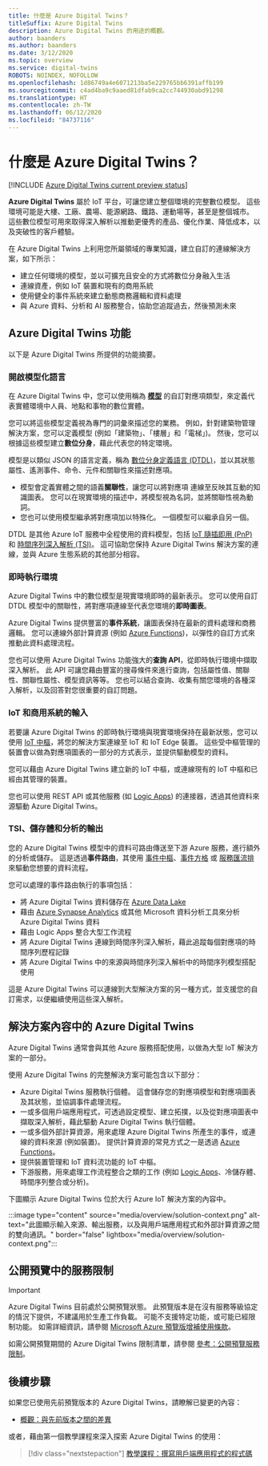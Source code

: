 ```yaml
---
title: 什麼是 Azure Digital Twins？
titleSuffix: Azure Digital Twins
description: Azure Digital Twins 的用途的概觀。
author: baanders
ms.author: baanders
ms.date: 3/12/2020
ms.topic: overview
ms.service: digital-twins
ROBOTS: NOINDEX, NOFOLLOW
ms.openlocfilehash: 1d86749a4e6071213ba5e229765bb6391affb199
ms.sourcegitcommit: c4ad4ba9c9aaed81dfab9ca2cc744930abd91298
ms.translationtype: HT
ms.contentlocale: zh-TW
ms.lasthandoff: 06/12/2020
ms.locfileid: "84737116"
---
```

# <a name="what-is-azure-digital-twins"></a>什麼是 Azure Digital Twins？

[!INCLUDE [Azure Digital Twins current preview status](../../includes/digital-twins-preview-status.md)]

**Azure Digital Twins** 屬於 IoT 平台，可讓您建立整個環境的完整數位模型。 這些環境可能是大樓、工廠、農場、能源網路、鐵路、運動場等，甚至是整個城市。 這些數位模型可用來取得深入解析以推動更優秀的產品、優化作業、降低成本，以及突破性的客戶體驗。

在 Azure Digital Twins 上利用您所屬領域的專業知識，建立自訂的連線解決方案，如下所示：
* 建立任何環境的模型，並以可擴充且安全的方式將數位分身融入生活
* 連線資產，例如 IoT 裝置和現有的商用系統
* 使用健全的事件系統來建立動態商務邏輯和資料處理
* 與 Azure 資料、分析和 AI 服務整合，協助您追蹤過去，然後預測未來

## <a name="azure-digital-twins-capabilities"></a>Azure Digital Twins 功能

以下是 Azure Digital Twins 所提供的功能摘要。

### <a name="open-modeling-language"></a>開啟模型化語言

在 Azure Digital Twins 中，您可以使用稱為 [**模型**](concepts-models.md) 的自訂對應項類型，來定義代表實體環境中人員、地點和事物的數位實體。 

您可以將這些模型定義視為專門的詞彙來描述您的業務。 例如，針對建築物管理解決方案，您可以定義模型 (例如「建築物」、「樓層」和「電梯」)。 然後，您可以根據這些模型建立**數位分身**，藉此代表您的特定環境。

模型是以類似 JSON 的語言定義，稱為 [數位分身定義語言 (DTDL)](https://github.com/Azure/opendigitaltwins-dtdl/blob/master/DTDL/v2/dtdlv2.md)，並以其狀態屬性、遙測事件、命令、元件和關聯性來描述對應項。
* 模型會定義實體之間的語義**關聯性**，讓您可以將對應項 連線至反映其互動的知識圖表。 您可以在現實環境的描述中，將模型視為名詞，並將關聯性視為動詞。
* 您也可以使用模型繼承將對應項加以特殊化。 一個模型可以繼承自另一個。

DTDL 是其他 Azure IoT 服務中全程使用的資料模型，包括 [IoT 隨插即用 (PnP)](../iot-pnp/overview-iot-plug-and-play.md) 和 [時間序列深入解析 (TSI)](../time-series-insights/time-series-insights-update-overview.md)。 這可協助您保持 Azure Digital Twins 解決方案的連線，並與 Azure 生態系統的其他部分相容。

### <a name="live-execution-environment"></a>即時執行環境

Azure Digital Twins 中的數位模型是現實環境即時的最新表示。 您可以使用自訂 DTDL 模型中的關聯性，將對應項連線至代表您環境的**即時圖表**。

Azure Digital Twins 提供豐富的**事件系統**，讓圖表保持在最新的資料處理和商務邏輯。 您可以連線外部計算資源 (例如 [Azure Functions](../azure-functions/functions-overview.md))，以彈性的自訂方式來推動此資料處理流程。

您也可以使用 Azure Digital Twins 功能強大的**查詢 API**，從即時執行環境中擷取深入解析。 此 API 可讓您藉由豐富的搜尋條件來進行查詢，包括屬性值、關聯性、關聯性屬性、模型資訊等等。 您也可以結合查詢、收集有關您環境的各種深入解析，以及回答對您很重要的自訂問題。

### <a name="input-from-iot-and-business-systems"></a>IoT 和商用系統的輸入

若要讓 Azure Digital Twins 的即時執行環境與現實環境保持在最新狀態，您可以使用 [IoT 中樞](../iot-hub/about-iot-hub.md)，將您的解決方案連線至 IoT 和 IoT Edge 裝置。 這些受中樞管理的裝置會以做為對應項圖表的一部分的方式表示，並提供驅動模型的資料。

您可以藉由 Azure Digital Twins 建立新的 IoT 中樞，或連線現有的 IoT 中樞和已經由其管理的裝置。

您也可以使用 REST API 或其他服務 (如 [Logic Apps](../logic-apps/logic-apps-overview.md)) 的連接器，透過其他資料來源驅動 Azure Digital Twins。

### <a name="output-to-tsi-storage-and-analytics"></a>TSI、儲存體和分析的輸出

您的 Azure Digital Twins 模型中的資料可路由傳送至下游 Azure 服務，進行額外的分析或儲存。 這是透過**事件路由**，其使用 [事件中樞](../event-hubs/event-hubs-about.md)、[事件方格](../event-grid/overview.md) 或 [服務匯流排](../service-bus-messaging/service-bus-messaging-overview.md) 來驅動您想要的資料流程。

您可以處理的事件路由執行的事項包括：
* 將 Azure Digital Twins 資料儲存在 [Azure Data Lake](../storage/blobs/data-lake-storage-introduction.md)
* 藉由 [Azure Synapse Analytics](../synapse-analytics/sql-data-warehouse/sql-data-warehouse-overview-what-is.md) 或其他 Microsoft 資料分析工具來分析 Azure Digital Twins 資料
* 藉由 Logic Apps 整合大型工作流程
* 將 Azure Digital Twins 連線到時間序列深入解析，藉此追蹤每個對應項的時間序列歷程記錄
* 將 Azure Digital Twins 中的來源與時間序列深入解析中的時間序列模型搭配使用

這是 Azure Digital Twins 可以連線到大型解決方案的另一種方式，並支援您的自訂需求，以便繼續使用這些深入解析。

## <a name="azure-digital-twins-in-a-solution-context"></a>解決方案內容中的 Azure Digital Twins

Azure Digital Twins 通常會與其他 Azure 服務搭配使用，以做為大型 IoT 解決方案的一部分。 

使用 Azure Digital Twins 的完整解決方案可能包含以下部分：
* Azure Digital Twins 服務執行個體。 這會儲存您的對應項模型和對應項圖表及其狀態，並協調事件處理流程。
* 一或多個用戶端應用程式，可透過設定模型、建立拓撲，以及從對應項圖表中擷取深入解析，藉此驅動 Azure Digital Twins 執行個體。
* 一或多個外部計算資源，用來處理 Azure Digital Twins 所產生的事件，或連線的資料來源 (例如裝置)。 提供計算資源的常見方式之一是透過 [Azure Functions](../azure-functions/functions-overview.md)。
* 提供裝置管理和 IoT 資料流功能的 IoT 中樞。
* 下游服務，用來處理工作流程整合之類的工作 (例如 [Logic Apps](../logic-apps/logic-apps-overview.md)、冷儲存體、時間序列整合或分析)。 

下圖顯示 Azure Digital Twins 位於大行 Azure IoT 解決方案的內容中。

:::image type="content" source="media/overview/solution-context.png" alt-text="此圖顯示輸入來源、輸出服務，以及與用戶端應用程式和外部計算資源之間的雙向通訊。" border="false" lightbox="media/overview/solution-context.png":::

## <a name="service-limits-in-public-preview"></a>公開預覽中的服務限制

> [!IMPORTANT]
> Azure Digital Twins 目前處於公開預覽狀態。
> 此預覽版本是在沒有服務等級協定的情況下提供，不建議用於生產工作負載。 可能不支援特定功能，或可能已經限制功能。 如需詳細資訊，請參閱 [Microsoft Azure 預覽版增補使用條款](https://azure.microsoft.com/support/legal/preview-supplemental-terms/)。

如需公開預覽期間的 Azure Digital Twins 限制清單，請參閱 [參考：公開預覽服務限制](reference-service-limits.md)。

## <a name="next-steps"></a>後續步驟

如果您已使用先前預覽版本的 Azure Digital Twins，請瞭解已變更的內容：
* [概觀：與先前版本之間的差異](overview-differences.md)

或者，藉由第一個教學課程來深入探索 Azure Digital Twins 的使用：

> [!div class="nextstepaction"]
> [教學課程：撰寫用戶端應用程式的程式碼](tutorial-code.md)
